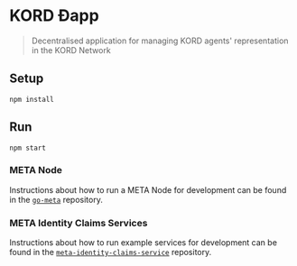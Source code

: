 # KORD Ðapp

> Decentralised application for managing KORD agents' representation in the KORD
  Network

## Setup
```
npm install
```

## Run
```
npm start
```

### META Node
Instructions about how to run a META Node for development can be found in the
[`go-meta`](https://github.com/meta-network/go-meta/tree/meta-v2/dev)
repository.

### META Identity Claims Services
Instructions about how to run example services for development can be found in
the [`meta-identity-claims-service`](https://github.com/meta-network/meta-identity-claims-service)
repository.
